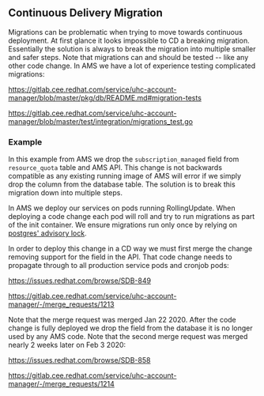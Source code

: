 ## Continuous Delivery Migration

Migrations can be problematic when trying to move towards continuous deployment. At first glance it looks impossible to CD a breaking migration. Essentially the solution is always to break the migration into multiple smaller and safer steps. Note that migrations can and should be tested -- like any other code change. In AMS we have a lot of experience testing complicated migrations:

https://gitlab.cee.redhat.com/service/uhc-account-manager/blob/master/pkg/db/README.md#migration-tests

https://gitlab.cee.redhat.com/service/uhc-account-manager/blob/master/test/integration/migrations_test.go

### Example

In this example from AMS we drop the `subscription_managed` field from `resource_quota` table and AMS API. This change is not backwards compatible as any existing running image of AMS will error if we simply drop the column from the database table. The solution is to break this migration down into multiple steps.

In AMS we deploy our services on pods running RollingUpdate. When deploying a code change each pod will roll and try to run migrations as part of the init container. We ensure migrations run only once by relying on [postgres' advisory lock](https://gitlab.cee.redhat.com/service/uhc-account-manager/blob/master/pkg/db/migrations.go#L193).

In order to deploy this change in a CD way we must first merge the change removing support for the field in the API. That code change needs to propagate through to all production service pods and cronjob pods:

https://issues.redhat.com/browse/SDB-849

https://gitlab.cee.redhat.com/service/uhc-account-manager/-/merge_requests/1213

Note that the merge request was merged Jan 22 2020. After the code change is fully deployed we drop the field from the database it is no longer used by any AMS code. Note that the second merge request was merged nearly 2 weeks later on Feb 3 2020:

https://issues.redhat.com/browse/SDB-858

https://gitlab.cee.redhat.com/service/uhc-account-manager/-/merge_requests/1214
